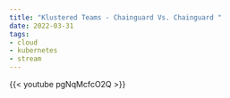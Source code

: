 ```yaml
---
title: "Klustered Teams - Chainguard Vs. Chainguard "
date: 2022-03-31
tags:
- cloud
- kubernetes
- stream
---
```


{{< youtube pgNqMcfcO2Q >}}
